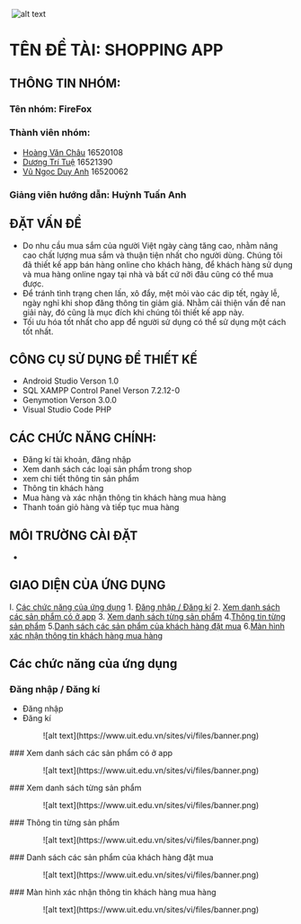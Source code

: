  ﻿ ![alt text](https://www.uit.edu.vn/sites/vi/files/banner.png)
   # TÊN ĐỀ TÀI: SHOPPING APP
## THÔNG TIN NHÓM:
   ### Tên nhóm: FireFox
   ### Thành viên nhóm:
   - [Hoàng Văn Châu](https://www.facebook.com/chau.ducgiang) 16520108
  - [Dương Trí Tuệ](https://www.facebook.com/duong.tritue.9) 16521390
  - [Vũ Ngọc Duy Anh](https://www.facebook.com/d.a2029)   16520062
   ### Giảng viên hướng dẫn: Huỳnh Tuấn Anh
## ĐẶT VẤN ĐỀ
 - Do nhu cầu mua sắm của người Việt ngày càng tăng cao, nhằm nâng cao chất lượng mua sắm và thuận tiện nhất cho người dùng. Chúng tôi đã thiết kế app bán hàng online cho khách hàng, để khách hàng sử dụng và mua hàng online ngay tại nhà và bất cứ nỡi đâu cũng có thể mua được.
 - Để tránh tình trạng chen lấn, xô đẩy, mệt mỏi vào các dip tết, ngày lễ, ngày nghỉ khi shop đăng thông tin giảm giá. Nhằm cải thiện vấn đề nan giải này, đó cũng là mục đích khi chúng tôi thiết kế app này.
 - Tối ưu hóa tốt nhất cho app để người sử dụng có thể sử dụng một cách tốt nhất.
## CÔNG CỤ SỬ DỤNG ĐỂ THIẾT KẾ
  - Android Studio Verson 1.0
  - SQL XAMPP Control Panel Verson 7.2.12-0
  - Genymotion Verson 3.0.0
  - Visual Studio Code PHP
 ## CÁC CHỨC NĂNG CHÍNH:
  - Đăng kí tài khoản, đăng nhập
  - Xem danh sách các loại sản phẩm trong shop 
  - xem chi tiết thông tin sản phẩm 
  - Thông tin khách hàng
  - Mua hàng và xác nhận thông tin khách hàng mua hàng
  - Thanh toán giỏ hàng và tiếp tục mua hàng
 ## MÔI TRƯỜNG CÀI ĐẶT
  - 
 
 ## GIAO DIỆN CỦA ỨNG DỤNG
 I. [Các chức năng của ứng dụng](#chức-năng)
    1. [Đăng nhập / Đăng kí](#đăng-nhập-/-đăng-kí)
    2. [Xem danh sách các sản phẩm có ở app](#Xem-danh-sách-các-sản-phẩm-có-trong-app)
    3. [Xem danh sách từng sản phẩm](#xem-danh-sách-từng-sản-phẩm)
    4.[Thông tin từng sản phẩm](#thông-tin-từng-sản-phẩm)
    5.[Danh sách các sản phẩm của khách hàng đặt mua](#Danh-sách-các-sản-phẩm-của-khách-hàng-đặt-mua)
    6.[Màn hình xác nhận thông tin khách hàng mua hàng](#Màn-hình-xác-nhận-thông-tin-khách-hàng-mua-hàng)
    
## Các chức năng của ứng dụng
### Đăng nhập / Đăng kí
 - Đăng nhập
 - Đăng kí
 <p align="center">
 ![alt text](https://www.uit.edu.vn/sites/vi/files/banner.png)
 </p>
### Xem danh sách các sản phẩm có ở app
 <p align="center">
 ![alt text](https://www.uit.edu.vn/sites/vi/files/banner.png)
 </p>
 ### Xem danh sách từng sản phẩm
  <p align="center">
 ![alt text](https://www.uit.edu.vn/sites/vi/files/banner.png)
 </p>
 ### Thông tin từng sản phẩm
  <p align="center">
 ![alt text](https://www.uit.edu.vn/sites/vi/files/banner.png)
 </p>
 ### Danh sách các sản phẩm của khách hàng đặt mua
  <p align="center">
 ![alt text](https://www.uit.edu.vn/sites/vi/files/banner.png)
 </p>
 ### Màn hình xác nhận thông tin khách hàng mua hàng
   <p align="center">
 ![alt text](https://www.uit.edu.vn/sites/vi/files/banner.png)
 </p>
 
 
 
 




